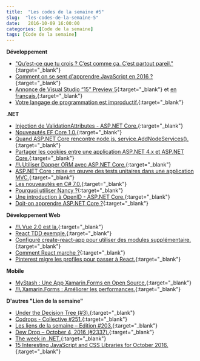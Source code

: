 ```yaml
---
title:  "Les codes de la semaine #5"
slug:  "les-codes-de-la-semaine-5"
date:   2016-10-09 16:00:00
categories: [Code de la semaine]
tags: [Code de la semaine]
---
```


**Développement**

- ["Qu’est-ce que tu crois ? C’est comme ça. C’est partout pareil."](https://medium.com/burnout-rallumons-la-flamme/quest-ce-que-tu-crois-c-est-comme-%C3%A7a-c-est-partout-pareil-6a1e49bc160a#.eg4n11nvc){:target="_blank"}
- [Comment on se sent d'apprendre JavaScript en 2016 ?](https://hackernoon.com/how-it-feels-to-learn-javascript-in-2016-d3a717dd577f#.mchwy6i38){:target="_blank"}
- [Annonce de Visual Studio “15” Preview 5](https://blogs.msdn.microsoft.com/visualstudio/2016/10/05/announcing-visual-studio-15-preview-5/){:target="_blank"} et [en français.](http://www.nextinpact.com/news/101660-visual-studio-15-preview-5-se-concentre-sur-performances.htm){:target="_blank"}
- [Votre langage de programmation est improductif.](http://bart-sokol.info/blog/2016/09-18-your-programming-language-is-probably-unproductive/index.html){:target="_blank"}

**.NET**

- [Injection de ValidationAttributes - ASP.NET Core.](http://andrewlock.net/injecting-services-into-validationattributes-in-asp-net-core/){:target="_blank"}
- [Nouveautés EF Core 1.0.](https://blogs.msdn.microsoft.com/dotnet/2016/09/29/implementing-seeding-custom-conventions-and-interceptors-in-ef-core-1-0/){:target="_blank"}
- [Quand ASP.NET Core rencontre node.js, service.AddNodeServices().](http://blog.nbellocam.me/2016/08/24/javascriptservices-asp-net-core/){:target="_blank"}
- [Partager les cookies entre une application ASP.NET 4.x et ASP.NET Core.](http://www.hanselman.com/blog/SharingAuthorizationCookiesBetweenASPNET4xAndASPNETCore10.aspx){:target="_blank"}
- [/!\ Utiliser Dapper ORM avec ASP.NET Core.](http://www.talkingdotnet.com/use-dapper-orm-with-asp-net-core/){:target="_blank"}
- [ASP.NET Core : mise en œuvre des tests unitaires dans une application MVC.](http://rdonfack.developpez.com/tutoriels/dotnet/asp.net-core-mise-en-place-tests-unitaires-application-mvc/){:target="_blank"}
- [Les nouveautés en C# 7.0.](http://www.codeproject.com/Articles/1131035/New-Features-of-Csharp){:target="_blank"}
- [Pourquoi utiliser Nancy ?](http://codeopinion.com/why-use-nancy/){:target="_blank"}
- [Une introduction à OpenID - ASP.NET Core.](http://andrewlock.net/an-introduction-to-openid-connect-in-asp-net-core/){:target="_blank"}
- [Doit-on apprendre ASP.NET Core ?](https://jonhilton.net/2016/09/28/should-i-learn-net-core/){:target="_blank"}

**Développement Web**

- [/!\ Vue 2.0 est la.](https://medium.com/the-vue-point/vue-2-0-is-here-ef1f26acf4b8#.tnnkcs2g8){:target="_blank"}
- [React TDD exemple.](https://www.undefinednull.com/2015/05/03/react-tdd-example-unit-testing-and-building-a-react-component-with-jest-gulp-and-react-test-utils/){:target="_blank"}
- [Configuré create-react-app pour utiliser des modules supplémentaire.](https://medium.com/@kitze/configure-create-react-app-without-ejecting-d8450e96196a#.5bblqcrwi){:target="_blank"}
- [Comment React marche ?](http://blog.jfo.click/how-react-do/){:target="_blank"}
- [Pinterest migre les profiles pour passer à React.](https://engineering.pinterest.com/blog/migrating-pinterest-profiles-react){:target="_blank"}

**Mobile**

- [MyStash : Une App Xamarin.Forms en Open Source.](http://www.e-naxos.com/Blog/post/MyStash-Une-App-XamarinForms-en-Open-Source.aspx){:target="_blank"}
- [/!\ Xamarin.Forms : Améliorer les performances.](http://www.e-naxos.com/Blog/post/XamarinForms-Ameliorer-les-performances.aspx){:target="_blank"}

**D'autres "Lien de la semaine"**

- [Under the Decision Tree (#3).](http://rimdev.io/under-the-decision-tree-3/){:target="_blank"}
- [Codrops - Collective #251.](http://tympanus.net/codrops/collective/collective-251/){:target="_blank"}
- [Les liens de la semaine – Edition #203.](https://frenchcoding.com/2016/10/03/les-liens-de-la-semaine-edition-203/){:target="_blank"}
- [Dew Drop – October 4, 2016 (#2337).](http://www.alvinashcraft.com/2016/10/04/dew-drop-october-4-2016-2337/){:target="_blank"}
- [The week in .NET.](https://blogs.msdn.microsoft.com/dotnet/2016/10/04/the-week-in-net-on-net-on-cecil-naudio-speechcentral-hand-of-fate/){:target="_blank"}
- [15 Interesting JavaScript and CSS Libraries for October 2016.](http://tutorialzine.com/2016/10/15-interesting-javascript-and-css-libraries-for-october-2016/){:target="_blank"}

